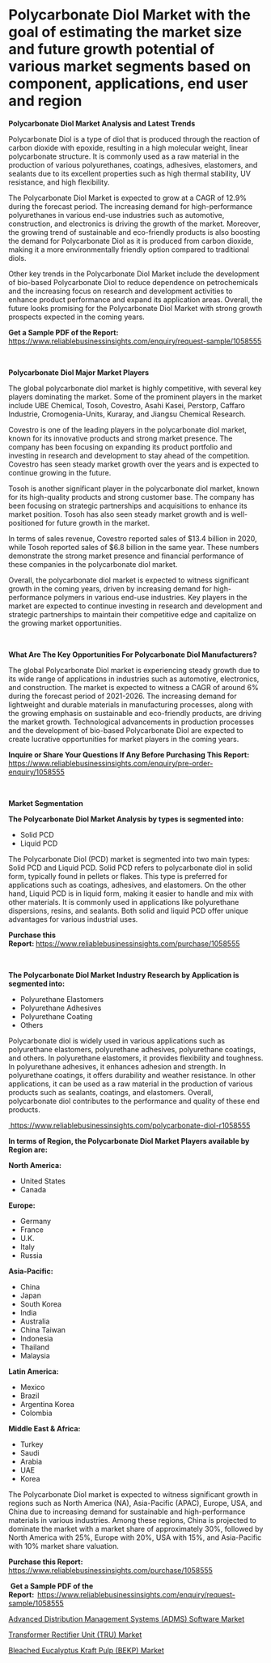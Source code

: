 <p><h1>Polycarbonate Diol Market with the goal of estimating the market size and future growth potential of various market segments based on component, applications, end user and region</h1></p><p><strong>Polycarbonate Diol Market Analysis and Latest Trends</strong></p>
<p><p>Polycarbonate Diol is a type of diol that is produced through the reaction of carbon dioxide with epoxide, resulting in a high molecular weight, linear polycarbonate structure. It is commonly used as a raw material in the production of various polyurethanes, coatings, adhesives, elastomers, and sealants due to its excellent properties such as high thermal stability, UV resistance, and high flexibility.</p><p>The Polycarbonate Diol Market is expected to grow at a CAGR of 12.9% during the forecast period. The increasing demand for high-performance polyurethanes in various end-use industries such as automotive, construction, and electronics is driving the growth of the market. Moreover, the growing trend of sustainable and eco-friendly products is also boosting the demand for Polycarbonate Diol as it is produced from carbon dioxide, making it a more environmentally friendly option compared to traditional diols.</p><p>Other key trends in the Polycarbonate Diol Market include the development of bio-based Polycarbonate Diol to reduce dependence on petrochemicals and the increasing focus on research and development activities to enhance product performance and expand its application areas. Overall, the future looks promising for the Polycarbonate Diol Market with strong growth prospects expected in the coming years.</p></p>
<p><strong>Get a Sample PDF of the Report:&nbsp;</strong> <a href="https://www.reliablebusinessinsights.com/enquiry/request-sample/1058555">https://www.reliablebusinessinsights.com/enquiry/request-sample/1058555</a></p>
<p>&nbsp;</p>
<p><strong>Polycarbonate Diol Major Market Players</strong></p>
<p><p>The global polycarbonate diol market is highly competitive, with several key players dominating the market. Some of the prominent players in the market include UBE Chemical, Tosoh, Covestro, Asahi Kasei, Perstorp, Caffaro Industrie, Cromogenia-Units, Kuraray, and Jiangsu Chemical Research.</p><p>Covestro is one of the leading players in the polycarbonate diol market, known for its innovative products and strong market presence. The company has been focusing on expanding its product portfolio and investing in research and development to stay ahead of the competition. Covestro has seen steady market growth over the years and is expected to continue growing in the future.</p><p>Tosoh is another significant player in the polycarbonate diol market, known for its high-quality products and strong customer base. The company has been focusing on strategic partnerships and acquisitions to enhance its market position. Tosoh has also seen steady market growth and is well-positioned for future growth in the market.</p><p>In terms of sales revenue, Covestro reported sales of $13.4 billion in 2020, while Tosoh reported sales of $6.8 billion in the same year. These numbers demonstrate the strong market presence and financial performance of these companies in the polycarbonate diol market.</p><p>Overall, the polycarbonate diol market is expected to witness significant growth in the coming years, driven by increasing demand for high-performance polymers in various end-use industries. Key players in the market are expected to continue investing in research and development and strategic partnerships to maintain their competitive edge and capitalize on the growing market opportunities.</p></p>
<p>&nbsp;</p>
<p><strong>What Are The Key Opportunities For Polycarbonate Diol Manufacturers?</strong></p>
<p><p>The global Polycarbonate Diol market is experiencing steady growth due to its wide range of applications in industries such as automotive, electronics, and construction. The market is expected to witness a CAGR of around 6% during the forecast period of 2021-2026. The increasing demand for lightweight and durable materials in manufacturing processes, along with the growing emphasis on sustainable and eco-friendly products, are driving the market growth. Technological advancements in production processes and the development of bio-based Polycarbonate Diol are expected to create lucrative opportunities for market players in the coming years.</p></p>
<p><strong>Inquire or Share Your Questions If Any Before Purchasing This Report:</strong> <a href="https://www.reliablebusinessinsights.com/enquiry/pre-order-enquiry/1058555">https://www.reliablebusinessinsights.com/enquiry/pre-order-enquiry/1058555</a></p>
<p>&nbsp;</p>
<p><strong>Market Segmentation</strong></p>
<p><strong>The Polycarbonate Diol Market Analysis by types is segmented into:</strong></p>
<p><ul><li>Solid PCD</li><li>Liquid PCD</li></ul></p>
<p><p>The Polycarbonate Diol (PCD) market is segmented into two main types: Solid PCD and Liquid PCD. Solid PCD refers to polycarbonate diol in solid form, typically found in pellets or flakes. This type is preferred for applications such as coatings, adhesives, and elastomers. On the other hand, Liquid PCD is in liquid form, making it easier to handle and mix with other materials. It is commonly used in applications like polyurethane dispersions, resins, and sealants. Both solid and liquid PCD offer unique advantages for various industrial uses.</p></p>
<p><strong>Purchase this Report:&nbsp;</strong><a href="https://www.reliablebusinessinsights.com/purchase/1058555">https://www.reliablebusinessinsights.com/purchase/1058555</a></p>
<p>&nbsp;</p>
<p><strong>The Polycarbonate Diol Market Industry Research by Application is segmented into:</strong></p>
<p><ul><li>Polyurethane Elastomers</li><li>Polyurethane Adhesives</li><li>Polyurethane Coating</li><li>Others</li></ul></p>
<p><p>Polycarbonate diol is widely used in various applications such as polyurethane elastomers, polyurethane adhesives, polyurethane coatings, and others. In polyurethane elastomers, it provides flexibility and toughness. In polyurethane adhesives, it enhances adhesion and strength. In polyurethane coatings, it offers durability and weather resistance. In other applications, it can be used as a raw material in the production of various products such as sealants, coatings, and elastomers. Overall, polycarbonate diol contributes to the performance and quality of these end products.</p></p>
<p><a href="https://www.reliablebusinessinsights.com/polycarbonate-diol-r1058555">&nbsp;https://www.reliablebusinessinsights.com/polycarbonate-diol-r1058555</a></p>
<p><strong>In terms of Region, the Polycarbonate Diol Market Players available by Region are:</strong></p>
<p>
    <p> <strong> North America: </strong>
        <ul>
            <li>United States</li>
            <li>Canada</li>
        </ul>
        </p> 
    <p> <strong> Europe: </strong>
        <ul>
            <li>Germany</li>
            <li>France</li>
            <li>U.K.</li>
            <li>Italy</li>
            <li>Russia</li>
        </ul>
        </p> 
    <p> <strong> Asia-Pacific: </strong>
        <ul>
            <li>China</li>
            <li>Japan</li>
            <li>South Korea</li>
            <li>India</li>
            <li>Australia</li>
            <li>China Taiwan</li>
            <li>Indonesia</li>
            <li>Thailand</li>
            <li>Malaysia</li>
        </ul>
        </p> 
    <p> <strong> Latin America: </strong>
        <ul>
            <li>Mexico</li>
            <li>Brazil</li>
            <li>Argentina Korea</li>
            <li>Colombia</li>
        </ul>
        </p> 
    <p> <strong> Middle East & Africa: </strong>
        <ul>
            <li>Turkey</li>
            <li>Saudi</li>
            <li>Arabia</li>
            <li>UAE</li>
            <li>Korea</li>
        </ul>
    </p>
    </p>
<p><p>The Polycarbonate Diol market is expected to witness significant growth in regions such as North America (NA), Asia-Pacific (APAC), Europe, USA, and China due to increasing demand for sustainable and high-performance materials in various industries. Among these regions, China is projected to dominate the market with a market share of approximately 30%, followed by North America with 25%, Europe with 20%, USA with 15%, and Asia-Pacific with 10% market share valuation.</p></p>
<p><strong>Purchase this Report: </strong><a href="https://www.reliablebusinessinsights.com/purchase/1058555">https://www.reliablebusinessinsights.com/purchase/1058555</a></p>
<p>&nbsp;<strong>Get a Sample PDF of the Report:&nbsp;&nbsp;</strong><a href="https://www.reliablebusinessinsights.com/enquiry/request-sample/1058555">https://www.reliablebusinessinsights.com/enquiry/request-sample/1058555</a></p>
<p><strong></strong></p>
<p><p><a href="https://www.linkedin.com/pulse/advanced-distribution-management-systems-adms-software-6abke">Advanced Distribution Management Systems (ADMS) Software Market</a></p><p><a href="https://www.linkedin.com/pulse/decoding-transformer-rectifier-unit-tru-market-metrics-bfk0e">Transformer Rectifier Unit (TRU) Market</a></p><p><a href="https://www.linkedin.com/pulse/bleached-eucalyptus-kraft-pulp-bekp-market-report-reveals-6w7qe">Bleached Eucalyptus Kraft Pulp (BEKP) Market</a></p></p>